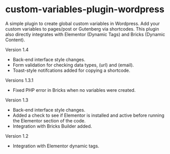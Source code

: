 # custom-variables-plugin-wordpress
A simple plugin to create global custom variables in Wordpress. Add your custom variables to pages/post or Gutenberg via shortcodes.
This plugin also directly integrates with Elementor (Dynamic Tags) and Bricks (Dynamic Content).

Version 1.4
- Back-end interface style changes.
- Form validation for checking data types, (url) and (email).
- Toast-style notifcations added for copying a shortcode.

Versions 1.3.1
- Fixed PHP error in Bricks when no variables were created.

Version 1.3
- Back-end interface style changes.
- Added a check to see if Elementor is installed and active before running the Elementor section of the code.
- Integration with Bricks Builder added.

Version 1.2
- Integration with Elementor dynamic tags.
